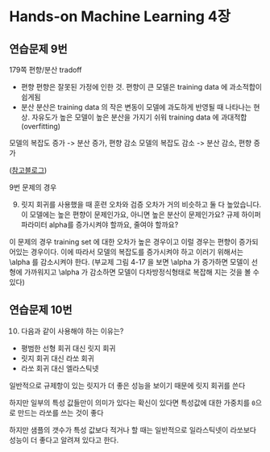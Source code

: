 # Hands-on Machine Learning 4장
## 연습문제 9번
179쪽
편향/분산 tradoff
* 편향
 편향은 잘못된 가정에 인한 것. 편향이 큰 모델은 training data 에 과소적합이 쉽게됨
* 분산
 분산은 training data 의 작은 변동이 모델에 과도하게 반영될 때 나타나는 현상. 자유도가 높은 모델이 높은 분산을 가지기 쉬워 training data 에 과대적합(overfitting)
 
 모델의 복잡도 증가 -> 분산 증가, 편향 감소
 모델의 복잡도 감소 -> 분산 감소, 편향 증가
 
 ([참고블로그](https://brunch.co.kr/@itschloe1/11))
 
 9번 문제의 경우 
 
 9. 릿지 회귀를 사용했을 때 훈련 오차와 검증 오차가 거의 비슷하고 둘 다 높았습니다. 이 모델에는 높은 편향이 문제인가요, 아니면 높은 분산이 문제인가요? 규제 하이퍼파라미터 alpha를 증가시켜야 할까요, 줄여야 할까요?
 
  이 문제의 경우 training set 에 대한 오차가 높은 경우이고 이럴 경우는 편향이 증가되어있는 경우이다.
  이에 따라서 모델의 복잡도를 증가시켜야 하고 이러기 위해서는 \alpha 를 감소시켜야 한다. (부교제 그림 4-17 을 보면 \alpha 가 증가하면 모델이 선형에 가까워지고 \alpha 가 감소하면 모델이 다차방정식형태로 복잡해 지는 것을 볼 수 있다)
 
## 연습문제 10번
10. 다음과 같이 사용해야 하는 이유는?
 * 평범한 선형 회귀 대신 릿지 회귀
 * 릿지 회귀 대신 라쏘 회귀
 * 라쏘 회귀 대신 엘라스틱넷
 
  일반적으로 규제항이 있는 릿지가 더 좋은 성능을 보이기 때문에 릿지 회귀를 쓴다
  
  하지만 일부의 특성 값들만이 의미가 있다는 확신이 있다면 특성값에 대한 가중치를 `0`으로 만드는 라쏘를 쓰는 것이 좋다
  
  하지만 샘플의 갯수가 특성 값보다 적거나 할 때는 일반적으로 일라스틱넷이 라쏘보다 성능이 더 좋다고 알려져 있다고 한다.
 

